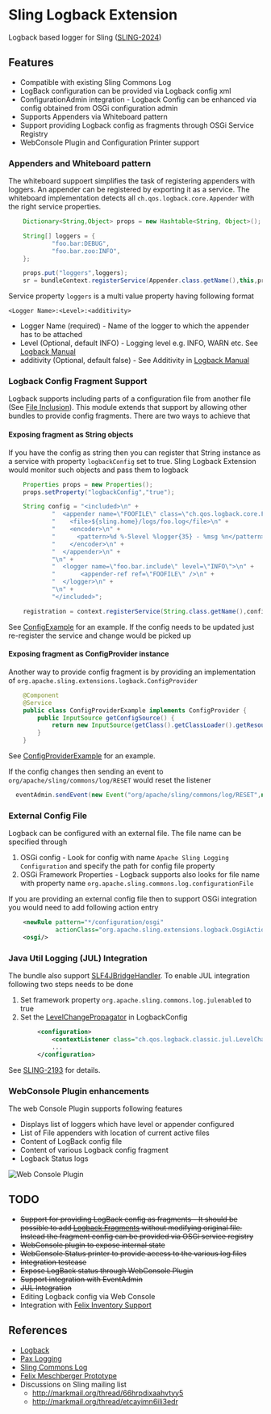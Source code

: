 # Sling Logback Extension

Logback based logger for Sling ([SLING-2024](https://issues.apache.org/jira/browse/SLING-2024))

## Features

* Compatible with existing Sling Commons Log
* LogBack configuration can be provided via Logback config xml
* ConfigurationAdmin integration - Logback Config can be enhanced via config obtained from
  OSGi configuration admin
* Supports Appenders via Whiteboard pattern
* Support providing Logback config as fragments through OSGi Service Registry
* WebConsole Plugin and Configuration Printer support

### Appenders and Whiteboard pattern

The whiteboard suppoert simplifies the task of registering appenders with loggers. An appender
can be  registered by exporting it as a service. The whiteboard implementation detects all
`ch.qos.logback.core.Appender` with the right service properties.

```java
    Dictionary<String,Object> props = new Hashtable<String, Object>();

    String[] loggers = {
            "foo.bar:DEBUG",
            "foo.bar.zoo:INFO",
    };

    props.put("loggers",loggers);
    sr = bundleContext.registerService(Appender.class.getName(),this,props);
```

Service property `loggers` is a multi value property having following format

    <Logger Name>:<Level>:<additivity>

* Logger Name (required) - Name of the logger to which the appender has to be attached
* Level (Optional, default INFO) - Logging level e.g. INFO, WARN etc. See [Logback Manual][1]
* additivity (Optional, default false) - See Additivity in [Logback Manual][2]

### Logback Config Fragment Support

Logback supports including parts of a configuration file from another file (See [File Inclusion][4]). This module
extends that support by allowing other bundles to provide config fragments. There are two ways to achieve that

#### Exposing fragment as String objects

If you have the config as string then you can register that String instance as a service with property `logbackConfig`
set to true. Sling Logback Extension would monitor such objects and pass them to logback

```java
    Properties props = new Properties();
    props.setProperty("logbackConfig","true");

    String config = "<included>\n" +
            "  <appender name=\"FOOFILE\" class=\"ch.qos.logback.core.FileAppender\">\n" +
            "    <file>${sling.home}/logs/foo.log</file>\n" +
            "    <encoder>\n" +
            "      <pattern>%d %-5level %logger{35} - %msg %n</pattern>\n" +
            "    </encoder>\n" +
            "  </appender>\n" +
            "\n" +
            "  <logger name=\"foo.bar.include\" level=\"INFO\">\n" +
            "       <appender-ref ref=\"FOOFILE\" />\n" +
            "  </logger>\n" +
            "\n" +
            "</included>";

    registration = context.registerService(String.class.getName(),config,props);
```

See [ConfigExample][5] for an example. If the config needs to be updated just re-register the service and
change would be picked up

#### Exposing fragment as ConfigProvider instance

Another way to provide config fragment is by providing an implementation of `org.apache.sling.extensions.logback.ConfigProvider`

```java
    @Component
    @Service
    public class ConfigProviderExample implements ConfigProvider {
        public InputSource getConfigSource() {
            return new InputSource(getClass().getClassLoader().getResourceAsStream("foo-config.xml"));
        }
    }
```

See [ConfigProviderExample][6] for an example.

If the config changes then sending an event to `org/apache/sling/commons/log/RESET` would reset the listener

```java
  eventAdmin.sendEvent(new Event("org/apache/sling/commons/log/RESET",new Properties()));
```

### External Config File

Logback can be configured with an external file. The file name can be specified through

1. OSGi config - Look for config with name `Apache Sling Logging Configuration` and specify the path for
   config file property
2. OSGi Framework Properties - Logback supports also looks for file name with property name
   `org.apache.sling.commons.log.configurationFile`

If you are providing an external config file then to support OSGi integration you would need to add following
action entry

```xml
    <newRule pattern="*/configuration/osgi"
             actionClass="org.apache.sling.extensions.logback.OsgiAction"/>
    <osgi/>
```

### Java Util Logging (JUL) Integration

The bundle also support [SLF4JBridgeHandler][9]. To enable JUL integration following two steps
needs to be done

1. Set framework property `org.apache.sling.commons.log.julenabled` to true
2. Set the [LevelChangePropagator][8] in LogbackConfig

```xml
        <configuration>
            <contextListener class="ch.qos.logback.classic.jul.LevelChangePropagator"/>
            ...
        </configuration>
```

See [SLING-2193](https://issues.apache.org/jira/browse/SLING-2193) for details.

### WebConsole Plugin enhancements

The web Console Plugin supports following features

* Displays list of loggers which have level or appender configured
* List of File appenders with location of current active files
* Content of LogBack config file
* Content of various Logback config fragment
* Logback Status logs

![Web Console Plugin](http://chetanmeh.github.com/images/sling-log-support.png)

## TODO

* ~~Support for providing LogBack config as fragments - It should be possible to add [Logback Fragments][4]
  without modifying original file. Instead the fragment config can be provided via OSGi service registry~~
* ~~WebConsole plugin to expose internal state~~
* ~~WebConsole Status printer to provide access to the various log files~~
* ~~Integration testcase~~
* ~~Expose LogBack status through WebConsole Plugin~~
* ~~Support integration with EventAdmin~~
* ~~JUL Integration~~
* Editing Logback config via Web Console
* Integration with [Felix Inventory Support][7]

## References

 * [Logback](http://logback.qos.ch/)
 * [Pax Logging](https://github.com/ops4j/org.ops4j.pax.logging/tree/master/pax-logging-logback)
 * [Sling Commons Log](http://sling.apache.org/site/logging.html)
 * [Felix Meschberger Prototype](https://svn.apache.org/repos/asf/sling/whiteboard/fmeschbe/logback/)
 * Discussions on Sling mailing list
     * http://markmail.org/thread/66hrpdixaahvtyy5
     * http://markmail.org/thread/etcayimn6ili3edr


[1]: http://logback.qos.ch/manual/configuration.html#loggerElement
[2]: http://logback.qos.ch/manual/architecture.html#AppendersAndLayouts
[3]: https://github.com/chetanmeh/sling-logback/blob/master/example/src/main/java/org/apache/sling/examples/logback/FilteringAppender.java
[4]: http://logback.qos.ch/manual/configuration.html#fileInclusion
[5]: https://github.com/chetanmeh/sling-logback/blob/master/example/src/main/java/org/apache/sling/examples/logback/ConfigExample.java
[6]: https://github.com/chetanmeh/sling-logback/blob/master/example/src/main/java/org/apache/sling/examples/logback/ConfigProviderExample.java
[7]: http://felix.apache.org/documentation/subprojects/apache-felix-inventory.html
[8]: http://logback.qos.ch/manual/configuration.html#LevelChangePropagator
[9]: http://www.slf4j.org/api/org/slf4j/bridge/SLF4JBridgeHandler.html
